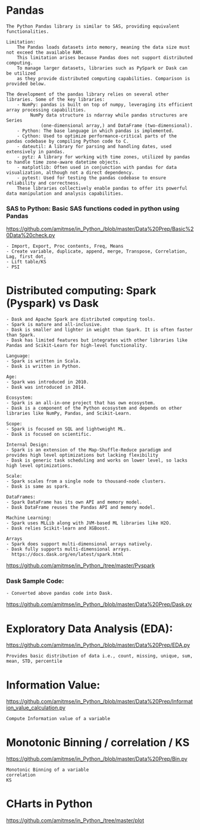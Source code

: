 
# Pandas
	The Python Pandas library is similar to SAS, providing equivalent functionalities.
  	
   	Limitation: 
		The Pandas loads datasets into memory, meaning the data size must not exceed the available RAM. 
  		This limitation arises because Pandas does not support distributed computing. 
		To manage larger datasets, libraries such as PySpark or Dask can be utilized 
  		as they provide distributed computing capabilities. Comparison is provided below.
	
 	The development of the pandas library relies on several other libraries. Some of the key libraries:
		- NumPy: pandas is built on top of numpy, leveraging its efficient array processing capabilities. 
			 NumPy data structure is ndarray while pandas structures are Series 
    			 (one-dimensional array,) and DataFrame (two-dimensional).
		- Python: The base language in which pandas is implemented.
		- Cython: Used to optimize performance-critical parts of the pandas codebase by compiling Python code to C.
		- dateutil: A library for parsing and handling dates, used extensively in pandas.
		- pytz: A library for working with time zones, utilized by pandas to handle time zone-aware datetime objects.
		- matplotlib: Often used in conjunction with pandas for data visualization, although not a direct dependency.
		- pytest: Used for testing the pandas codebase to ensure reliability and correctness.
		These libraries collectively enable pandas to offer its powerful data manipulation and analysis capabilities.

### SAS to Python: Basic SAS functions coded in python using Pandas

https://github.com/amitmse/in_Python_/blob/master/Data%20Prep/Basic%20Data%20check.py

    - Import, Export, Proc contents, Freq, Means
    - Create variable, duplicate, append, merge, Transpose, Correlation, Lag, first dot, 
    - Lift table/KS
    - PSI

# Distributed computing: Spark (Pyspark) vs Dask

	- Dask and Apache Spark are distributed computing tools.
 	- Spark is mature and all-inclusive.
	- Dask is smaller and lighter in weight than Spark. It is often faster than Spark.
	- Dask has limited features but integrates with other libraries like Pandas and Scikit-Learn for high-level functionality.

	Language:
	- Spark is written in Scala.
	- Dask is written in Python.

	Age:
	- Spark was introduced in 2010.
	- Dask was introduced in 2014.
 
	Ecosystem:
	- Spark is an all-in-one project that has own ecosystem.
	- Dask is a component of the Python ecosystem and depends on other libraries like NumPy, Pandas, and Scikit-Learn.

	Scope:
	- Spark is focused on SQL and lightweight ML.
	- Dask is focused on scientific.

	Internal Design:
	- Spark is an extension of the Map-Shuffle-Reduce paradigm and provides high level optimizations but lacking flexibility 
	- Dask is generic task scheduling and works on lower level, so lacks high level optimizations.

	Scale:
	- Spark scales from a single node to thousand-node clusters.
	- Dask is same as spark.

	DataFrames:
	- Spark DataFrame has its own API and memory model.
	- Dask DataFrame reuses the Pandas API and memory model.

	Machine Learning:
	- Spark uses MLLib along with JVM-based ML libraries like H2O.
	- Dask relies Scikit-learn and XGBoost.

	Arrays
	- Spark does support multi-dimensional arrays natively.
	- Dask fully supports multi-dimensional arrays.
 	  https://docs.dask.org/en/latest/spark.html

https://github.com/amitmse/in_Python_/tree/master/Pyspark

### Dask Sample Code:
	- Converted above pandas code into Dask.
https://github.com/amitmse/in_Python_/blob/master/Data%20Prep/Dask.py


# Exploratory Data Analysis (EDA):

https://github.com/amitmse/in_Python_/blob/master/Data%20Prep/EDA.py

    Provides basic distribution of data i.e., count, missing, unique, sum, mean, STD, percentile


# Information Value:

https://github.com/amitmse/in_Python_/blob/master/Data%20Prep/Information_value_calculation.py

    Compute Information value of a variable


# Monotonic Binning / correlation / KS

https://github.com/amitmse/in_Python_/blob/master/Data%20Prep/Bin.py

    Monotonic Binning of a variable
	correlation
	KS    


# CHarts in Python

https://github.com/amitmse/in_Python_/tree/master/plot


